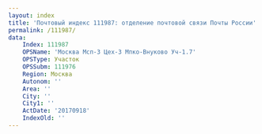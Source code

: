 ```yaml
---
layout: index
title: 'Почтовый индекс 111987: отделение почтовой связи Почты России'
permalink: /111987/
data:
    Index: 111987
    OPSName: 'Москва Мсп-3 Цех-3 Мпко-Внуково Уч-1.7'
    OPSType: Участок
    OPSSubm: 111976
    Region: Москва
    Autonom: ''
    Area: ''
    City: ''
    City1: ''
    ActDate: '20170918'
    IndexOld: ''
---
```


